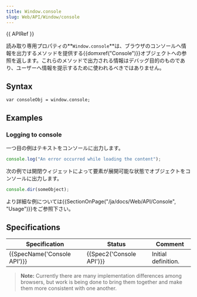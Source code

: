 ```yaml
---
title: Window.console
slug: Web/API/Window/console
---
```

{{ APIRef }}

読み取り専用プロパティの**`Window.console`**は、ブラウザのコンソールへ情報を出力するメソッドを提供する{{domxref("Console")}}オブジェクトへの参照を返します。これらのメソッドで出力される情報はデバッグ目的のものであり、ユーザーへ情報を提示するために使われるべきではありません。

## Syntax

```
var consoleObj = window.console;
```

## Examples

### Logging to console

一つ目の例はテキストをコンソールに出力します。

```js
console.log("An error occurred while loading the content");
```

次の例では開閉ウィジェットによって要素が展開可能な状態でオブジェクトをコンソールに出力します。

```js
console.dir(someObject);
```

より詳細な例については{{SectionOnPage("/ja/docs/Web/API/Console", "Usage")}}をご参照下さい。

## Specifications

| Specification                        | Status                           | Comment             |
| ------------------------------------ | -------------------------------- | ------------------- |
| {{SpecName('Console API')}} | {{Spec2('Console API')}} | Initial definition. |

> **Note:** Currently there are many implementation differences among browsers, but work is being done to bring them together and make them more consistent with one another.
